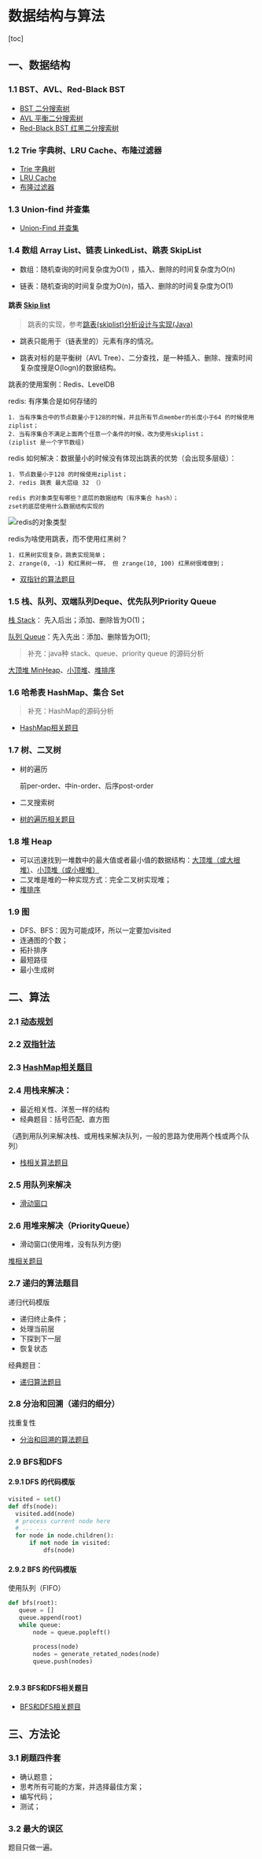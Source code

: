 # 数据结构与算法

[toc]

## 一、数据结构

### 1.1 BST、AVL、Red-Black BST

- [BST 二分搜索树](https://gitee.com/lf-ren/java-re-new-builder/blob/master/projects/pro03Algorithm/src/main/java/com/hef/review1/tree/BinarySearchTree.java)
- [AVL 平衡二分搜索树](https://gitee.com/lf-ren/java-re-new-builder/blob/master/projects/pro03Algorithm/src/main/java/com/hef/review1/tree/AVLTree.java)
- [Red-Black BST 红黑二分搜索树](https://gitee.com/lf-ren/java-re-new-builder/blob/master/projects/pro03Algorithm/src/main/java/com/hef/review1/tree/RedBlackBST.java)

### 1.2 Trie 字典树、LRU Cache、布隆过滤器

- [Trie 字典树](https://gitee.com/lf-ren/java-re-new-builder/blob/master/document/week3-%E7%AE%97%E6%B3%95%E3%80%81springBoot/2021-10-03-%E5%AD%97%E5%85%B8%E6%A0%91%E5%8F%8A%E7%BB%8F%E5%85%B8%E9%A2%98%E7%9B%AE.md)
- [LRU Cache](https://gitee.com/lf-ren/java-re-new-builder/blob/master/projects/pro03Algorithm/src/main/java/com/hef/lur/LRUCache.java)
- [布隆过滤器](https://gitee.com/lf-ren/java-re-new-builder/blob/master/projects/pro03PyWP/BooleanFilter.py)

### 1.3 Union-find 并查集

- [Union-Find 并查集](https://gitee.com/lf-ren/java-re-new-builder/blob/master/document/week3-%E7%AE%97%E6%B3%95%E3%80%81springBoot/2021-10-04-UnionFind%E5%B9%B6%E6%9F%A5%E9%9B%86%E5%8F%8A%E7%9B%B8%E5%85%B3%E9%A2%98%E7%9B%AE.md)

### 1.4 数组 Array List、链表 LinkedList、跳表 SkipList

- 数组：随机查询的时间复杂度为O(1) ，插入、删除的时间复杂度为O(n)

- 链表：随机查询的时间复杂度为O(n)，插入、删除的时间复杂度为O(1)

#### 跳表 [Skip list](https://gitee.com/lf-ren/java-re-new-builder/blob/master/projects/pro03Algorithm/src/main/java/com/hef/stack/SkipList.java)

> 跳表的实现，参考[跳表(skiplist)分析设计与实现(Java)](https://zhuanlan.zhihu.com/p/339750543)

- 跳表只能用于（链表里的）元素有序的情况。

- 跳表对标的是平衡树（AVL Tree）、二分查找，是一种插入、删除、搜索时间复杂度搜是O(logn)的数据结构。

跳表的使用案例：Redis、LevelDB



redis: 有序集合是如何存储的

```
1. 当有序集合中的节点数量小于128的时候，并且所有节点member的长度小于64 的时候使用ziplist；
2. 当有序集合不满足上面两个任意一个条件的时候，改为使用skiplist；
(ziplist 是一个字节数组)
```

redis 如何解决：数据量小的时候没有体现出跳表的优势（会出现多层级）：

```
1. 节点数量小于128 的时候使用ziplist；
2. redis 跳表 最大层级 32 （）
```

```
redis 的对象类型有哪些？底层的数据结构（有序集合 hash）；
zset的底层使用什么数据结构实现的
```

![redis的对象类型](./document/photos/redis/001-redis底层的数据结构.png)

redis为啥使用跳表，而不使用红黑树？

```
1. 红黑树实现复杂，跳表实现简单；
2. zrange(0, -1) 和红黑树一样， 但 zrange(10, 100) 红黑树很难做到；
```

- [双指针的算法题目](https://gitee.com/lf-ren/java-re-new-builder/blob/master/document/week3-%E7%AE%97%E6%B3%95%E3%80%81springBoot/2021-10-05-%E5%8F%8C%E6%8C%87%E9%92%88%E6%B3%95.md)



### 1.5 栈、队列、双端队列Deque、优先队列Priority Queue

[栈 Stack](https://gitee.com/lf-ren/java-re-new-builder/blob/master/projects/pro03Algorithm/src/main/java/com/hef/stack/MyStack.java)： 先入后出；添加、删除皆为O(1)；

[队列 Queue](https://gitee.com/lf-ren/java-re-new-builder/blob/master/projects/pro03Algorithm/src/main/java/com/hef/stack/MyQueue.java)：先入先出：添加、删除皆为O(1);

> 补充：java种 stack、queue、priority queue 的源码分析

[大顶堆 MinHeap](https://gitee.com/lf-ren/java-re-new-builder/blob/master/projects/pro03Algorithm/src/main/java/com/hef/stack/MaxHeap.java)、[小顶堆](https://gitee.com/lf-ren/java-re-new-builder/blob/master/projects/pro03Algorithm/src/main/java/com/hef/stack/MinHeap.java)、[堆排序](https://gitee.com/lf-ren/java-re-new-builder/blob/master/projects/pro03Algorithm/src/main/java/com/hef/stack/HeapSort.java)

### 1.6 哈希表 HashMap、集合 Set

> 补充：HashMap的源码分析

- [HashMap相关题目](https://gitee.com/lf-ren/java-re-new-builder/blob/master/document/week3-%E7%AE%97%E6%B3%95%E3%80%81springBoot/2021-10-16-%E5%93%88%E5%B8%8Cmap%E7%9B%B8%E5%85%B3%E9%A2%98%E7%9B%AE.md)

### 1.7 树、二叉树

- 树的遍历

  前per-order、中in-order、后序post-order

- 二叉搜索树

- [树的遍历相关题目](https://gitee.com/lf-ren/java-re-new-builder/blob/master/document/week3-%E7%AE%97%E6%B3%95%E3%80%81springBoot/2021-10-17-%E6%A0%91%E7%9A%84%E9%81%8D%E5%8E%86.md)

### 1.8 堆 Heap

- 可以迅速找到一堆数中的最大值或者最小值的数据结构：[大顶堆（或大根堆）](https://gitee.com/lf-ren/java-re-new-builder/blob/master/projects/pro03Algorithm/src/main/java/com/hef/heap/MaxHeap.java)、[小顶堆（或小根堆）](https://gitee.com/lf-ren/java-re-new-builder/blob/master/projects/pro03Algorithm/src/main/java/com/hef/heap/MinHeap.java)
- 二叉堆是堆的一种实现方式：完全二叉树实现堆；
- [堆排序](https://gitee.com/lf-ren/java-re-new-builder/blob/master/projects/pro03Algorithm/src/main/java/com/hef/heap/HeapSort.java)

### 1.9 图

- DFS、BFS：因为可能成环，所以一定要加visited
- 连通图的个数；
- 拓扑排序
- 最短路径
- 最小生成树



##  二、算法

### 2.1 [动态规划](https://gitee.com/lf-ren/java-re-new-builder/blob/master/document/week3-%E7%AE%97%E6%B3%95%E3%80%81springBoot/2021-09-14-%E5%8A%A8%E6%80%81%E8%A7%84%E5%88%92.md)

### 2.2 [双指针法](https://gitee.com/lf-ren/java-re-new-builder/blob/master/document/week3-%E7%AE%97%E6%B3%95%E3%80%81springBoot/2021-10-05-%E5%8F%8C%E6%8C%87%E9%92%88%E6%B3%95.md)

### 2.3 [HashMap相关题目](https://gitee.com/lf-ren/java-re-new-builder/blob/master/document/week3-%E7%AE%97%E6%B3%95%E3%80%81springBoot/2021-10-16-%E5%93%88%E5%B8%8Cmap%E7%9B%B8%E5%85%B3%E9%A2%98%E7%9B%AE.md)

### 2.4 用栈来解决：

- 最近相关性、洋葱一样的结构
- 经典题目：括号匹配、直方图

（遇到用队列来解决栈、或用栈来解决队列，一般的思路为使用两个栈或两个队列）

- [栈相关算法题目](https://gitee.com/lf-ren/java-re-new-builder/blob/master/document/week3-%E7%AE%97%E6%B3%95%E3%80%81springBoot/2021-10-16-%E6%A0%88%E7%9B%B8%E5%85%B3%E9%A2%98%E7%9B%AE.md)

### 2.5 用队列来解决

- [滑动窗口](https://gitee.com/lf-ren/java-re-new-builder/blob/master/projects/pro03Algorithm/src/main/java/com/hef/heap/MaxSlidingWindow.java)

### 2.6 用堆来解决（PriorityQueue）

- 滑动窗口(使用堆，没有队列方便)

[堆相关题目](https://gitee.com/lf-ren/java-re-new-builder/blob/master/document/week3-%E7%AE%97%E6%B3%95%E3%80%81springBoot/2021-10-18-%E5%A0%86%E7%9B%B8%E5%85%B3%E9%A2%98%E7%9B%AE.md)

### 2.7 递归的算法题目

递归代码模版

- 递归终止条件；
- 处理当前层
- 下探到下一层
- 恢复状态

经典题目：

- [递归算法题目](https://gitee.com/lf-ren/java-re-new-builder/blob/master/document/week3-%E7%AE%97%E6%B3%95%E3%80%81springBoot/2021-10-18-%E9%80%92%E5%BD%92%E7%9B%B8%E5%85%B3%E9%A2%98%E7%9B%AE.md)

### 2.8 分治和回溯（递归的细分）

找重复性

- [分治和回溯的算法题目](https://gitee.com/lf-ren/java-re-new-builder/blob/master/document/week3-%E7%AE%97%E6%B3%95%E3%80%81springBoot/2021-10-23-%E5%88%86%E6%B2%BB%E5%92%8C%E5%9B%9E%E6%BA%AF%E7%9B%B8%E5%85%B3%E9%A2%98%E7%9B%AE.md)

### 2.9 BFS和DFS

#### 2.9.1 DFS 的代码模版

```python
visited = set()
def dfs(node):
  visited.add(node)
  # process current node here
  # ... ...
  for node in node.children():
      if not node in visited:
          dfs(node)
```

#### 2.9.2 BFS 的代码模版

使用队列（FIFO）

```python
def bfs(root):
   queue = []
   queue.append(root)
   while queue:
       node = queue.popleft()
       
       process(node)
       nodes = generate_retated_nodes(node)
       queue.push(nodes)
       
```

#### 2.9.3 BFS和DFS相关题目

- [BFS和DFS相关题目](https://gitee.com/lf-ren/java-re-new-builder/blob/master/document/week3-%E7%AE%97%E6%B3%95%E3%80%81springBoot/2021-10-23-BFS%E5%92%8CDFS%E7%9B%B8%E5%85%B3%E9%A2%98%E7%9B%AE.md)

## 三、方法论

### 3.1 刷题四件套

- 确认题意；
- 思考所有可能的方案，并选择最佳方案；
- 编写代码；
- 测试；

### 3.2 最大的误区

题目只做一遍。

